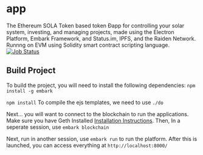 # app
The Ethereum SOLA Token based token Ðapp for controlling your solar system, investing, and managing projects, made using the Electron Platform, Embark Framework, and Status.im, IPFS, and the Raiden Network. Runnng on EVM using Solidity smart contract scripting language.
[![Job Status](https://inspecode.rocro.com/badges/github.com/solariot/app/status?token=_4455AJS85fiY-DxkY2nQ2R3vCsWQAQZv6ERc9EnaGk)](https://inspecode.rocro.com/jobs/github.com/solariot/app/latest?completed=true)
## Build Project

To build the project, you will need to install the following dependencies:
```npm install -g embark```

```npm install```
To compile the ejs templates, we need to use ```./do```

Next... you will want to connect to the blockchain to run the applications. Make sure you have Geth Installed [Installation Instructions](https://github.com/ethereum/go-ethereum/wiki/Building-Ethereum). Then, In a seperate session, use ```embark blockchain```

Next, run in another session, use ```embark run``` to run the platform. After this is launched, you can access everything at ```http://localhost:8000/```
